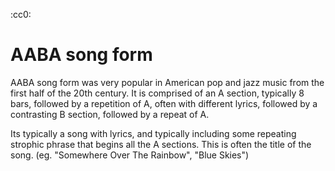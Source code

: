 :cc0:
# AABA song form
AABA song form was very popular in American pop and jazz music from the first half of the 20th century. It is comprised of an A section, typically 8 bars, followed by a repetition of A, often with different lyrics, followed by a contrasting B section, followed by a repeat of A.

Its typically a song with lyrics, and typically including some repeating strophic phrase that begins all the A sections. This is often the title of the song. (eg. "Somewhere Over The Rainbow", "Blue Skies")
